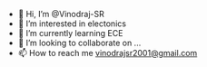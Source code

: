 - 👋 Hi, I’m @Vinodraj-SR
- 👀 I’m interested in electonics
- 🌱 I’m currently learning ECE
- 💞️ I’m looking to collaborate on ...
- 📫 How to reach me vinodrajsr2001@gmail.com

<!---
Vinodraj-SR/Vinodraj-SR is a ✨ special ✨ repository because its `README.md` (this file) appears on your GitHub profile.
You can click the Preview link to take a look at your changes.
--->
